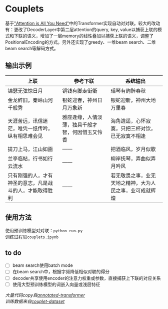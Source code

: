 # Couplets

基于["Attention is All You Need"](https://arxiv.org/abs/1706.03762)中的Transformer实现自动对对联。较大的改动有：更改了DecoderLayer中第二层attention的query, key, value以捕获上联的模式和下联的语义，增加了一层memory的线性叠加以捕获上联的语义，调整了PositionalEncoding的方式。另外还实现了greedy、一维beam search、二维beam search等解码方式。
## 输出示例
| 上联                                                     | 参考下联                                         | 系统输出                                                 |
| -------------------------------------------------------- | ------------------------------------------------ | -------------------------------------------------------- |
| 锦瑟无弦惊日月                                           | 铜钱有脚走街衢                                   | 瑶琴有韵醉春秋                                           |
| 金龙辞旧，秦岭山河千般秀                                 | 银蛇迎春，神州日月万象新                         | 银蛇迎新，神州大地万里春                                 |
| 天涯苦远，讯信迷茫，唯凭一纸传吟，纵有相思难会见         | 雅座逢缘，人情淡薄，独具千般才智，何因惜玉又怜香 | 海角逍遥，心怀寂寞，只把三杯对饮，已无寂寞不相逢         |
| 提刀上马，江山如画                                       | ——                                               | 把酒临风，岁月似歌                                       |
| 兰亭临帖，行书如行云流水                                 | ——                                               | 柳岸抚琴，弄曲似弄月吟风                                 |
| 只有刚强的人，才有神圣的意志，凡是战斗的人，才能取得胜利 | ——                                               | 若无敬畏之事，业无天地之精神，大为人民之事，业可成就辉煌 |

## 使用方法
使用预训练模型对对联：`python run.py`  
训练过程见`couplets.ipynb`  

## to do
* [ ] beam search使用batch mode  
* [ ] 在beam search中，根据字频降低相似对联的得分  
* [ ] decoder共享使用encoder的注意力权重或参数，直接捕获上下联的对应关系 
* [ ] 使用大型预训练模型的词嵌入向量或浅层特征 

*大量代码copy自[annotated-transformer](https://github.com/harvardnlp/annotated-transformer)*  
*训练数据来自[couplet-dataset](https://github.com/wb14123/couplet-dataset)*